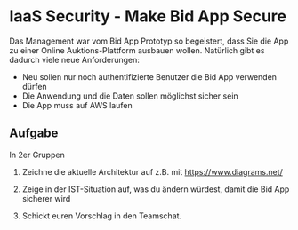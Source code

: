 # IaaS Security - Make Bid App Secure

Das Management war vom Bid App Prototyp so begeistert, dass Sie die App zu einer Online Auktions-Plattform ausbauen wollen.
Natürlich gibt es dadurch viele neue Anforderungen:

- Neu sollen nur noch authentifizierte Benutzer die Bid App verwenden dürfen
- Die Anwendung und die Daten sollen möglichst sicher sein
- Die App muss auf AWS laufen

## Aufgabe

In 2er Gruppen

1. Zeichne die aktuelle Architektur auf z.B. mit https://www.diagrams.net/

2. Zeige in der IST-Situation auf, was du ändern würdest, damit die Bid App sicherer wird

3. Schickt euren Vorschlag in den Teamschat.

